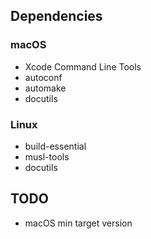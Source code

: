 ## Dependencies
### macOS
* Xcode Command Line Tools
* autoconf
* automake
* docutils

### Linux
* build-essential
* musl-tools
* docutils

## TODO
* macOS min target version
